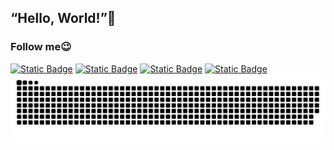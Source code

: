 ## “Hello, World!”👋
### Follow me😉
[![Static Badge](https://img.shields.io/badge/Github-black?style=for-the-badge)](https://github.com/1Haschwalth)
[![Static Badge](https://img.shields.io/badge/%E7%88%B1%E5%8F%91%E7%94%B5-8A2BE2?style=for-the-badge)](https://afdian.net/a/Haschwalth15)
[![Static Badge](https://img.shields.io/badge/bilibili-%23FB7299?style=for-the-badge)](https://space.bilibili.com/323328689?spm_id_from=333.1007.0.0)
[![Static Badge](https://img.shields.io/badge/%E7%9F%A5%E4%B9%8E-%230066ff?style=for-the-badge)](https://www.zhihu.com/people/qian-meng-chu-wang)
![huamurui](https://raw.githubusercontent.com/huamurui/huamurui/main/assets/github-contribution-grid-snake.svg)
